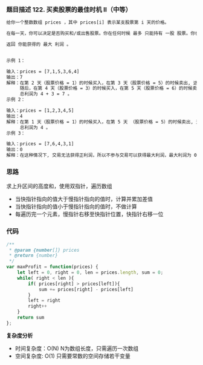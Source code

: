 ### 题目描述 122. 买卖股票的最佳时机 II（中等）
```txt
给你一个整数数组 prices ，其中 prices[i] 表示某支股票第 i 天的价格。

在每一天，你可以决定是否购买和/或出售股票。你在任何时候 最多 只能持有 一股 股票。你也可以先购买，然后在 同一天 出售。

返回 你能获得的 最大 利润 。


示例 1：

输入：prices = [7,1,5,3,6,4]
输出：7
解释：在第 2 天（股票价格 = 1）的时候买入，在第 3 天（股票价格 = 5）的时候卖出, 这笔交易所能获得利润 = 5 - 1 = 4 。
     随后，在第 4 天（股票价格 = 3）的时候买入，在第 5 天（股票价格 = 6）的时候卖出, 这笔交易所能获得利润 = 6 - 3 = 3 。
     总利润为 4 + 3 = 7 。
示例 2：

输入：prices = [1,2,3,4,5]
输出：4
解释：在第 1 天（股票价格 = 1）的时候买入，在第 5 天 （股票价格 = 5）的时候卖出, 这笔交易所能获得利润 = 5 - 1 = 4 。
     总利润为 4 。
示例 3：

输入：prices = [7,6,4,3,1]
输出：0
解释：在这种情况下, 交易无法获得正利润，所以不参与交易可以获得最大利润，最大利润为 0 。
```

### 思路
求上升区间的高度和，使用双指针，遍历数组
+ 当快指针指向的值大于慢指针指向的值时，计算并累加差值
+ 当快指针指向的值小于慢指针指向的值时，不做计算
+ 每遍历完一个元素，慢指针右移至快指针位置，快指针右移一位

### 代码
```javascript
/**
 * @param {number[]} prices
 * @return {number}
 */
var maxProfit = function(prices) {
    let left = 0, right = 0, len = prices.length, sum = 0;
    while( right < len ){
        if( prices[right] > prices[left]){
            sum += prices[right] - prices[left]
        }
        left = right
        right++
    }
    return sum
};
```

**复杂度分析**
- 时间复杂度：O(N) N为数组长度，只需遍历一次数组
- 空间复杂度: O(1) 只需要常数的空间存储若干变量